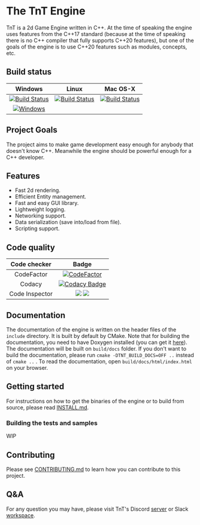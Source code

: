 # The TnT Engine

TnT is a 2d Game Engine written in C++. At the time of speaking the engine uses
features from the C++17 standard (because at the time of speaking there is no C++ compiler that fully supports C++20 features), but one of the goals of the engine is to use C++20 features such as modules, concepts, etc.

## Build status

|Windows|Linux|Mac OS-X|
|:-----:|:---:|:------:|
|[![Build Status](https://dev.azure.com/terenst17/TnT/_apis/build/status/TerensTare.tnt?branchName=master&jobName=Build%20for%20&configuration=Build%20for%20windows)](https://dev.azure.com/terenst17/TnT/_build/latest?definitionId=4&branchName=master)|[![Build Status](https://dev.azure.com/terenst17/TnT/_apis/build/status/TerensTare.tnt?branchName=master&jobName=Build%20for%20&configuration=Build%20for%20linux)](https://dev.azure.com/terenst17/TnT/_build/latest?definitionId=4&branchName=master)|[![Build Status](https://dev.azure.com/terenst17/TnT/_apis/build/status/TerensTare.tnt?branchName=master&jobName=Build%20for%20&configuration=Build%20for%20mac)](https://dev.azure.com/terenst17/TnT/_build/latest?definitionId=4&branchName=master)|
|[![Windows](https://ci.appveyor.com/api/projects/status/a0rfndievu7neo1a?svg=true)](https://ci.appveyor.com/project/TerensTare/tnt)|

## Project Goals

The project aims to make game development easy enough for anybody that doesn't
know C++. Meanwhile the engine should be powerful enough for a C++ developer.

## Features

- Fast 2d rendering.
- Efficient Entity management.
- Fast and easy GUI library.
- Lightweight logging.
- Networking support.
- Data serialization (save into/load from file).
- Scripting support.

## Code quality

|Code checker|Badge|
|:----------:|:---:|
| CodeFactor | [![CodeFactor](https://www.codefactor.io/repository/github/terenstare/tnt/badge)](https://www.codefactor.io/repository/github/terenstare/tnt) |
| Codacy     | [![Codacy Badge](https://api.codacy.com/project/badge/Grade/3749bb4e09c74f6785177d318bb8ba15)](https://app.codacy.com/manual/terens.t17/tnt?utm_source=github.com&utm_medium=referral&utm_content=TerensTare/tnt&utm_campaign=Badge_Grade_Dashboard)
| Code Inspector| ![](https://www.code-inspector.com/project/7251/score/svg)  ![](https://www.code-inspector.com/project/7251/status/svg)

## Documentation

The documentation of the engine is written on the header files of the `include` directory. It is built by default by CMake. Note that for building the documentation, you need to have Doxygen installed (you can get it [here](http://www.doxygen.nl/manual/install.html)). The documentation will be built on `build/docs` folder. If you don't want to build the documentation, please run `cmake -DTNT_BUILD_DOCS=OFF ..` instead of `cmake ..` . To read the documentation, open `build/docs/html/index.html` on your browser.

## Getting started

For instructions on how to get the binaries of the engine or to build from source, please read [INSTALL.md](./INSTALL.md).


### Building the tests and samples

WIP


## Contributing

Please see [CONTRIBUTING.md](./CONTRIBUTING.md) to learn how you can contribute to this project.


## Q&A

For any question you may have, please visit TnT's Discord [server](https://discord.gg/s5Y9VCR) or Slack [workspace](https://join.slack.com/t/tnt2d/shared_invite/zt-f3q4v25s-2m5FyEKU29J8mYsz2zDWjQ).